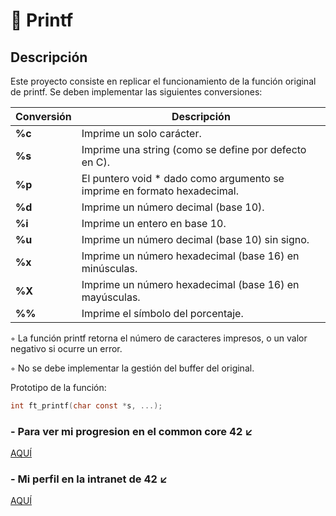 # 📝 Printf

## Descripción 

Este proyecto consiste en replicar el funcionamiento de la función original de printf. 
Se deben implementar las siguientes conversiones:

| Conversión  | Descripción														 			|
|-------|-----------------------------------------------------------------------------------|
| **%c** | Imprime un solo carácter.       													|
| **%s** | Imprime una string (como se define por defecto en C).											|
| **%p** | El puntero void * dado como argumento se imprime en formato hexadecimal.								|
| **%d** | Imprime un número decimal (base 10).																	|
| **%i** | Imprime un entero en base 10.               											|
| **%u** | Imprime un número decimal (base 10) sin signo.               									|
| **%x** | Imprime un número hexadecimal (base 16) en minúsculas.                				|
| **%X** | Imprime un número hexadecimal (base 16) en mayúsculas.                				|
| **%%** | Imprime el símbolo del porcentaje.                 											|

◦ La función printf retorna el número de caracteres impresos, o un valor negativo si ocurre un error.

◦ No se debe implementar la gestión del buffer del original.

Prototipo de la función:

```C
int ft_printf(char const *s, ...);
```
### - Para ver mi progresion en el common core 42 ↙️

[AQUÍ](https://github.com/Tobiianselmo)

### - Mi perfil en la intranet de 42 ↙️
[AQUÍ](https://profile.intra.42.fr/users/tanselmo)

